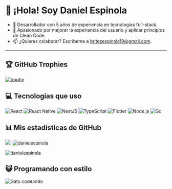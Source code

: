 # 👋 ¡Hola! Soy Daniel Espinola
- 🚀 Desarrollador con 5 años de experiencia en tecnologías full-stack.
- 🌟 Apasionado por mejorar la experiencia del usuario y aplicar principios de Clean Code.
- 📫 ¿Quieres colaborar? Escríbeme a [britezespinola19@gmail.com](mailto:britezespinola19@gmail.com).
---

## 🏆 GitHub Trophies
[![trophy](https://github-profile-trophy.vercel.app/?username=DamEspinola)](https://github.com/ryo-ma/github-profile-trophy)

<!-- El widget de arriba mostrará tus estadísticas reales automáticamente cuando lo implementes con tu usuario -->
## 💻 Tecnologías que uso
![React](https://img.shields.io/badge/React-20232A?style=for-the-badge&logo=react&logoColor=61DAFB)
![React Native](https://img.shields.io/badge/React_Native-20232A?style=for-the-badge&logo=react&logoColor=61DAFB)
![NestJS](https://img.shields.io/badge/NestJS-E0234E?style=for-the-badge&logo=nestjs&logoColor=white)
![TypeScript](https://img.shields.io/badge/TypeScript-007ACC?style=for-the-badge&logo=typescript&logoColor=white)
![Flutter](https://img.shields.io/badge/Flutter-02569B?style=for-the-badge&logo=flutter&logoColor=white)
![Node.js](https://img.shields.io/badge/Node.js-339933?style=for-the-badge&logo=nodedotjs&logoColor=white)
![Go](https://img.shields.io/badge/Go-00ADD8?style=for-the-badge&logo=go&logoColor=white)

## 📊 Mis estadísticas de GitHub
<img align="left" src="https://github-profile-summary-cards.vercel.app/api/cards/repos-per-language?username=DamEspinola&langs_count=10&count_private=true&layout=compact&theme=dark" />
<p>&nbsp;<img align="center" src="https://github-readme-stats.vercel.app/api?username=DamEspinola&count_private=true&show_icons=true&theme=dark" alt="danielespinola" /></p>
<p><img align="center" src="https://github-readme-streak-stats.herokuapp.com/?user=DamEspinola&count_private=true&theme=dark" alt="danielespinola" /></p>

## 😺 Programando con estilo
![Gato codeando](https://media.giphy.com/media/JIX9t2j0ZTN9S/giphy.gif)

<!--
Instrucciones para implementar:
1. Crea un repositorio con exactamente el mismo nombre que tu nombre de usuario
2. Copia este contenido en el archivo README.md
3. Reemplaza "danielespinola" con tu nombre de usuario real en todas las URLs
4. Actualiza los nombres y enlaces de tus proyectos destacados
5. El gráfico y las estadísticas se actualizarán automáticamente
-->
